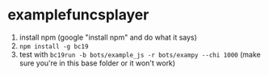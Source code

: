# examplefuncsplayer

1. install npm (google "install npm" and do what it says)
2. `npm install -g bc19`
3. test with `bc19run -b bots/example_js -r bots/exampy --chi 1000` (make sure you're in this base folder or it won't work)
